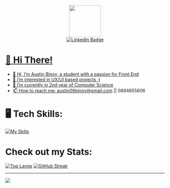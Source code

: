 <div id="header" align="center">
  <img src="https://media.giphy.com/media/M9gbBd9nbDrOTu1Mqx/giphy.gif" width="100"/>
  
  <div id="badges">
      <a href="https://www.linkedin.com/in/austin-binoy-cs/">
    <img src="https://img.shields.io/badge/LinkedIn-blue?style=for-the-badge&logo=linkedin&logoColor=white" alt="LinkedIn Badge"/>
  </div>
</div>


# 💫 Hi There!

- 👋 Hi, I’m Austin Binoy, a student with a passion for Front End
- 👀 I’m interested in UX/UI based projects :)
- 🌱 I’m currently in 2nd year of Computer Science
- 📫 How to reach me: austin06binoy@gmail.com || 0894855606

# 🖥️ Tech Skills: 
[![My Skills](https://skillicons.dev/icons?i=java,postgres,html,css,javascript,c,vscode,linux,git,eclipse,autocad)](https://skillicons.dev)


# Check out my Stats:

[![Top Langs](https://github-readme-stats.vercel.app/api/top-langs/?username=Austin-Binoy&layout=donut&theme=radical)](https://github.com/Austin-Binoy/github-readme-stats)
[![GitHub Streak](https://github-readme-streak-stats.herokuapp.com?user=austin-binoy&theme=radical)](https://git.io/streak-stats)

<!---
Austin-Binoy/Austin-Binoy is a ✨ special ✨ repository because its `README.md` (this file) appears on your GitHub profile.
You can click the Preview link to take a look at your changes.
--->


---
[![](https://visitcount.itsvg.in/api?id=austin-binoy&label=Profile%20Views&color=0&icon=7&pretty=true)](https://visitcount.itsvg.in)
